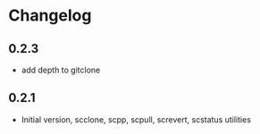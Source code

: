 # Changelog

## 0.2.3

* add depth to gitclone

## 0.2.1

* Initial version, scclone, scpp, scpull, screvert, scstatus utilities
